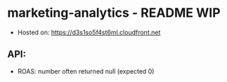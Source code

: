 # marketing-analytics - README WIP
- Hosted on: https://d3s1so5f4st6ml.cloudfront.net
## API:
- ROAS: number often returned null (expected 0)